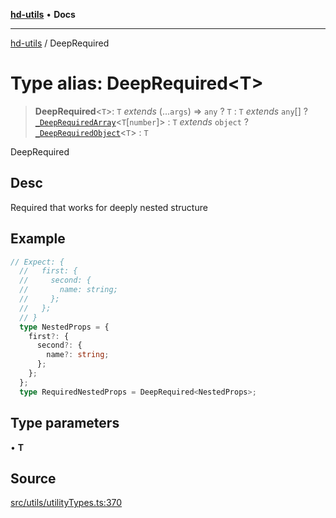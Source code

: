 [**hd-utils**](../README.md) • **Docs**

***

[hd-utils](../globals.md) / DeepRequired

# Type alias: DeepRequired\<T\>

> **DeepRequired**\<`T`\>: `T` *extends* (...`args`) => `any` ? `T` : `T` *extends* `any`[] ? [`_DeepRequiredArray`](../interfaces/DeepRequiredArray.md)\<`T`\[`number`\]\> : `T` *extends* `object` ? [`_DeepRequiredObject`](DeepRequiredObject.md)\<`T`\> : `T`

DeepRequired

## Desc

Required that works for deeply nested structure

## Example

```ts
// Expect: {
  //   first: {
  //     second: {
  //       name: string;
  //     };
  //   };
  // }
  type NestedProps = {
    first?: {
      second?: {
        name?: string;
      };
    };
  };
  type RequiredNestedProps = DeepRequired<NestedProps>;
```

## Type parameters

• **T**

## Source

[src/utils/utilityTypes.ts:370](https://github.com/AhmadHddad/h-utils/blob/8e9e542f98b1a43a336ce585dc8666b21b0e894d/src/utils/utilityTypes.ts#L370)
